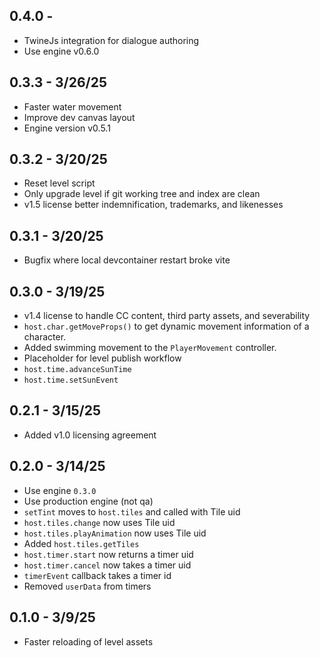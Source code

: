 ## 0.4.0 -

- TwineJs integration for dialogue authoring
- Use engine v0.6.0

## 0.3.3 - 3/26/25

- Faster water movement
- Improve dev canvas layout
- Engine version v0.5.1

## 0.3.2 - 3/20/25

- Reset level script
- Only upgrade level if git working tree and index are clean
- v1.5 license better indemnification, trademarks, and likenesses

## 0.3.1 - 3/20/25

- Bugfix where local devcontainer restart broke vite

## 0.3.0 - 3/19/25

- v1.4 license to handle CC content, third party assets, and severability
- `host.char.getMoveProps()` to get dynamic movement information of a character.
- Added swimming movement to the `PlayerMovement` controller.
- Placeholder for level publish workflow
- `host.time.advanceSunTime`
- `host.time.setSunEvent`

## 0.2.1 - 3/15/25

- Added v1.0 licensing agreement

## 0.2.0 - 3/14/25

- Use engine `0.3.0`
- Use production engine (not qa)
- `setTint` moves to `host.tiles` and called with Tile uid
- `host.tiles.change` now uses Tile uid
- `host.tiles.playAnimation` now uses Tile uid
- Added `host.tiles.getTiles`
- `host.timer.start` now returns a timer uid
- `host.timer.cancel` now takes a timer uid
- `timerEvent` callback takes a timer id
- Removed `userData` from timers

## 0.1.0 - 3/9/25

- Faster reloading of level assets
